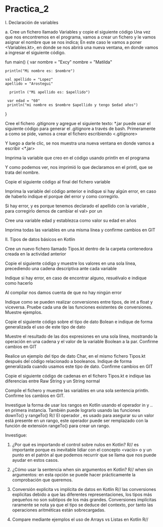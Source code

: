 # Practica_2

I.	Declaración de variables 


a.	Cree un fichero llamado Variables y copie el siguiente código 
Una vez que nos encontremos en el programa, vamos a crear un fichero y le vamos asignar el nombre que se nos indica; En este caso le vamos a poner <Variables.kt>, en donde se nos abrirá una nueva ventana, en donde vamos a ingresar el siguiente código. 

fun main()
{
    var nombre = "Excy"
    nombre = "Matilda"

    println("Mi nombre es: $nombre")

    val apellido = "Lopez"
    apellido = "Arostegui"

      println ("Mi apellido es: $apellido")
     
     var edad = "60"
     println("mi nombre es $nombre $apellido y tengo $edad años")
}




Cree el fichero .gitignore y agregue el siguiente texto: *.jar puede usar el siguiente código para generar el .gitignore a través de bash.
Primeramente a como se pide, vamos a crear el fichero escribiendo <.gitignore>


Y luego a darle clic, se nos muestra una nueva ventana en donde vamos a escribir <*.jar> 

	


Imprima la variable que creo en el código usando println en el programa 

Y como podemos ver, nos imprimió lo que declaramos en el printl, que se trata del nombre. 





Copie el siguiente código al final del fichero variable
 





Imprima la variable del código anterior e indique si hay algún error, en caso de haberlo indique el porque del error y como corregirlo. 
 

Si hay error, y es porque tenemos declarado el apellido con la variable <val>, para corregirlo demos de cambiar el val> por un <var>  





Cree una variable edad y establezca como valor su edad en años 

 


Imprima todas las variables en una misma línea y confirme cambios en GIT 

	







II.	Tipos de datos básicos en Kotlin 

Cree un nuevo fichero llamado Tipos.kt dentro de la carpeta contenedora creada en la actividad anterior




	
Copie el siguiente código y muestre los valores en una sola línea, precediendo una cadena descriptiva ante cada variable 







	
Indique si hay error, en caso de encontrar alguno, resuélvalo e indique como hacerlo 

Al compilar nos damos cuenta de que no hay ningún error 




Indique como se pueden realizar conversiones entre tipos, de int a float y viceversa. Pruebe cada una de las funciones existentes de conversiones. Muestre ejemplos.
 



Copie el siguiente código sobre el tipo de dato Bolean e indique de forma generalizada el uso de este tipo de dato













Muestre el resultado de las dos expresiones en una sola línea, mostrando la operación en una cadena y el valor de la variable Boolean a la par. Confirme cambios en GIT 



Realice un ejemplo del tipo de dato Char, en el mismo fichero Tipos.kt después del código relacionado a booleanos. Indique de forma generalizada cuando usamos este tipo de dato. Confirme cambios en GIT 




Copie el siguiente código de cadenas en el fichero Tipos.kt e indique las diferencias entre Raw String y un String normal 











 

 Compile el fichero y muestre las variables en una sola sentencia println. Confirme los cambios en GIT. 
 
Investigue la forma de usar los rangos en Kotlin usando el operador in y .. en primera instancia. También puede lograrlo usando las funciones downTo() y rangeTo()
R// El operador <in>, es usado para asegurar su un valor está presente en un rango, este operador puede ser remplazado con la función de extensión rangeTo() para crear un rango.


Investigue: 
1.	¿Por qué es importando el control sobre nulos en Kotlin? 
R// es importante porque es inevitable lidiar con el concepto <vacío> o <inexistente> y un punto en el patrón al que podemos recurrir que se llama <Null Object Pattern> que nos puede ayudar en estos casos.

2.	¿Cómo usar la sentencia when sin argumentos en Kotlin? 
R// when sin argumentos: en esta opción se puede hacer prácticamente la comprobación que queremos.

3.	Conversión explicita vs implícita de datos en Kotlin 
R// las conversiones explicitas debido a que las diferentes representaciones, los tipos más pequeños no son subtipos de los más grandes.
Conversiones implícitas raramente se nota ya que el tipo se deduce del contexto, por tanto las operaciones aritméticas están sobrecargadas.

4.	Compare mediante ejemplos el uso de Arrays vs Listas en Kotlin 
R// 
